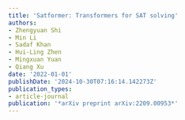 ```yaml
---
title: 'Satformer: Transformers for SAT solving'
authors:
- Zhengyuan Shi
- Min Li
- Sadaf Khan
- Hui-Ling Zhen
- Mingxuan Yuan
- Qiang Xu
date: '2022-01-01'
publishDate: '2024-10-30T07:16:14.142273Z'
publication_types:
- article-journal
publication: '*arXiv preprint arXiv:2209.00953*'
---
```

